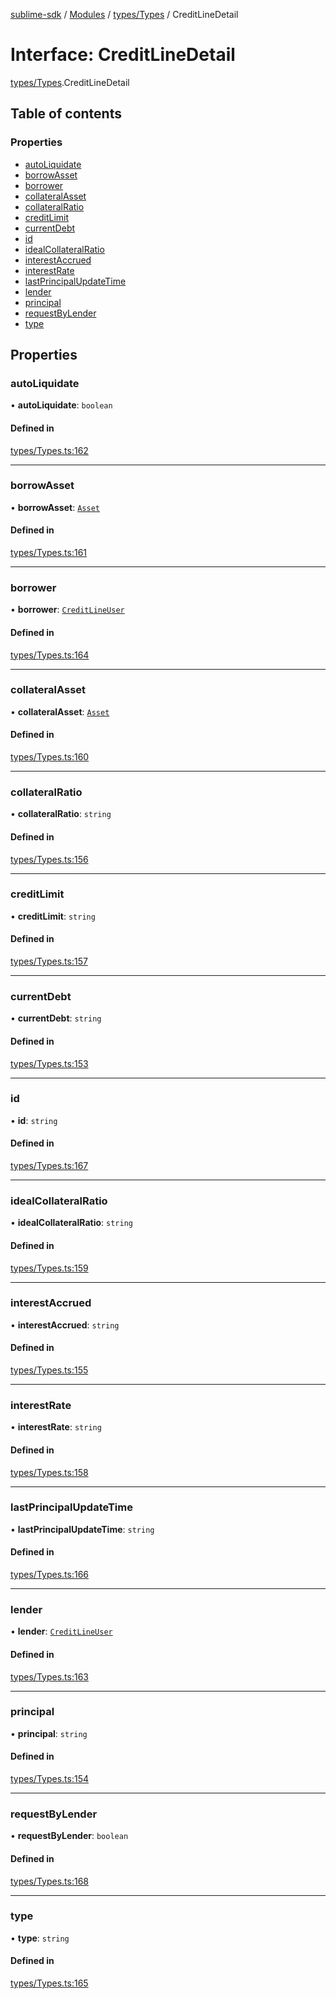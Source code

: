 [sublime-sdk](../README.md) / [Modules](../modules.md) / [types/Types](../modules/types_Types.md) / CreditLineDetail

# Interface: CreditLineDetail

[types/Types](../modules/types_Types.md).CreditLineDetail

## Table of contents

### Properties

- [autoLiquidate](types_Types.CreditLineDetail.md#autoliquidate)
- [borrowAsset](types_Types.CreditLineDetail.md#borrowasset)
- [borrower](types_Types.CreditLineDetail.md#borrower)
- [collateralAsset](types_Types.CreditLineDetail.md#collateralasset)
- [collateralRatio](types_Types.CreditLineDetail.md#collateralratio)
- [creditLimit](types_Types.CreditLineDetail.md#creditlimit)
- [currentDebt](types_Types.CreditLineDetail.md#currentdebt)
- [id](types_Types.CreditLineDetail.md#id)
- [idealCollateralRatio](types_Types.CreditLineDetail.md#idealcollateralratio)
- [interestAccrued](types_Types.CreditLineDetail.md#interestaccrued)
- [interestRate](types_Types.CreditLineDetail.md#interestrate)
- [lastPrincipalUpdateTime](types_Types.CreditLineDetail.md#lastprincipalupdatetime)
- [lender](types_Types.CreditLineDetail.md#lender)
- [principal](types_Types.CreditLineDetail.md#principal)
- [requestByLender](types_Types.CreditLineDetail.md#requestbylender)
- [type](types_Types.CreditLineDetail.md#type)

## Properties

### autoLiquidate

• **autoLiquidate**: `boolean`

#### Defined in

[types/Types.ts:162](https://github.com/sublime-finance/sublime-sdk/blob/e9ce839/src/types/Types.ts#L162)

___

### borrowAsset

• **borrowAsset**: [`Asset`](types_Types.Asset.md)

#### Defined in

[types/Types.ts:161](https://github.com/sublime-finance/sublime-sdk/blob/e9ce839/src/types/Types.ts#L161)

___

### borrower

• **borrower**: [`CreditLineUser`](types_Types.CreditLineUser.md)

#### Defined in

[types/Types.ts:164](https://github.com/sublime-finance/sublime-sdk/blob/e9ce839/src/types/Types.ts#L164)

___

### collateralAsset

• **collateralAsset**: [`Asset`](types_Types.Asset.md)

#### Defined in

[types/Types.ts:160](https://github.com/sublime-finance/sublime-sdk/blob/e9ce839/src/types/Types.ts#L160)

___

### collateralRatio

• **collateralRatio**: `string`

#### Defined in

[types/Types.ts:156](https://github.com/sublime-finance/sublime-sdk/blob/e9ce839/src/types/Types.ts#L156)

___

### creditLimit

• **creditLimit**: `string`

#### Defined in

[types/Types.ts:157](https://github.com/sublime-finance/sublime-sdk/blob/e9ce839/src/types/Types.ts#L157)

___

### currentDebt

• **currentDebt**: `string`

#### Defined in

[types/Types.ts:153](https://github.com/sublime-finance/sublime-sdk/blob/e9ce839/src/types/Types.ts#L153)

___

### id

• **id**: `string`

#### Defined in

[types/Types.ts:167](https://github.com/sublime-finance/sublime-sdk/blob/e9ce839/src/types/Types.ts#L167)

___

### idealCollateralRatio

• **idealCollateralRatio**: `string`

#### Defined in

[types/Types.ts:159](https://github.com/sublime-finance/sublime-sdk/blob/e9ce839/src/types/Types.ts#L159)

___

### interestAccrued

• **interestAccrued**: `string`

#### Defined in

[types/Types.ts:155](https://github.com/sublime-finance/sublime-sdk/blob/e9ce839/src/types/Types.ts#L155)

___

### interestRate

• **interestRate**: `string`

#### Defined in

[types/Types.ts:158](https://github.com/sublime-finance/sublime-sdk/blob/e9ce839/src/types/Types.ts#L158)

___

### lastPrincipalUpdateTime

• **lastPrincipalUpdateTime**: `string`

#### Defined in

[types/Types.ts:166](https://github.com/sublime-finance/sublime-sdk/blob/e9ce839/src/types/Types.ts#L166)

___

### lender

• **lender**: [`CreditLineUser`](types_Types.CreditLineUser.md)

#### Defined in

[types/Types.ts:163](https://github.com/sublime-finance/sublime-sdk/blob/e9ce839/src/types/Types.ts#L163)

___

### principal

• **principal**: `string`

#### Defined in

[types/Types.ts:154](https://github.com/sublime-finance/sublime-sdk/blob/e9ce839/src/types/Types.ts#L154)

___

### requestByLender

• **requestByLender**: `boolean`

#### Defined in

[types/Types.ts:168](https://github.com/sublime-finance/sublime-sdk/blob/e9ce839/src/types/Types.ts#L168)

___

### type

• **type**: `string`

#### Defined in

[types/Types.ts:165](https://github.com/sublime-finance/sublime-sdk/blob/e9ce839/src/types/Types.ts#L165)
